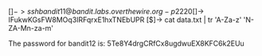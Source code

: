 [$]-> ssh bandit11@bandit.labs.overthewire.org -p 2220
[$]-> IFukwKGsFW8MOq3IRFqrxE1hxTNEbUPR
[$]-> cat data.txt | tr 'A-Za-z' 'N-ZA-Mn-za-m'

The password for bandit12 is: 5Te8Y4drgCRfCx8ugdwuEX8KFC6k2EUu
